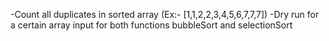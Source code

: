 
-Count all duplicates in sorted array (Ex:- [1,1,2,2,3,4,5,6,7,7,7])
-Dry run for a certain array input for both functions bubbleSort and selectionSort